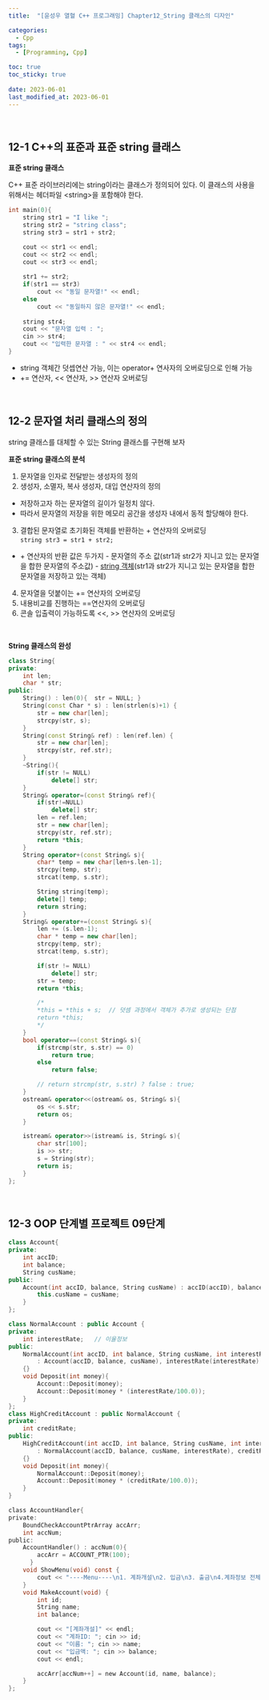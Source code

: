 ```yaml
---
title:  "[윤성우 열혈 C++ 프로그래밍] Chapter12_String 클래스의 디자인"

categories:
  - Cpp
tags:
  - [Programming, Cpp]

toc: true
toc_sticky: true
 
date: 2023-06-01
last_modified_at: 2023-06-01
---
```

<br>

## 12-1 C++의 표준과 표준 string 클래스

**표준 string 클래스**

C++ 표준 라이브러리에는 string이라는 클래스가 정의되어 있다. 이 클래스의 사용을 위해서는 헤더파일 \<string>을 포함해야 한다.

```c++
int main(0){
    string str1 = "I like ";
    string str2 = "string class";
    string str3 = str1 + str2;

    cout << str1 << endl;
    cout << str2 << endl;
    cout << str3 << endl;
    
    str1 += str2;
    if(str1 == str3)
        cout << "동일 문자열!" << endl;
    else
        cout << "동일하지 않은 문자열!" << endl;
        
    string str4;
    cout << "문자열 입력 : "; 
    cin >> str4;
    cout << "입력한 문자열 : " << str4 << endl;   
}
```

- string 객체간 덧셉연산 가능, 이는 operator+ 연사자의 오버로딩으로 인해 가능
- += 연산자, << 연산자, >> 연산자 오버로딩

<br>

## 12-2 문자열 처리 클래스의 정의

string 클래스를 대체할 수 있는 String 클래스를 구현해 보자

**표준 string 클래스의 분석**

1. 문자열을 인자로 전달받는 생성자의 정의
2. 생성자, 소멸자, 복사 생성자, 대입 연산자의 정의
  - 저장하고자 하는 문자열의 길이가 일정치 않다. 
  - 따라서 문자열의 저장을 위한 메모리 공간을 생성자 내에서 동적 할당해야 한다.
3. 결합된 문자열로 초기화된 객체를 반환하는 + 연산자의 오버로딩<br>
  `string str3 = str1 + str2;`
  - \+ 연산자의 반환 값은 두가지
        - 문자열의 주소 값(str1과 str2가 지니고 있는 문자열을 합한 문자열의 주소값)
        - <u>string 객체</u>(str1과 str2가 지니고 있는 문자열을 합한 문자열을 저장하고 있는 객체)
4. 문자열을 덧붙이는 += 연산자의 오버로딩
5. 내용비교를 진행하는 ==연산자의 오버로딩
6. 콘솔 입출력이 가능하도록 <<, >> 연산자의 오버로딩

<br>

**String 클래스의 완성**

```c++
class String{
private:
    int len;
    char * str;
public:
    String() : len(0){  str = NULL; }
    String(const Char * s) : len(strlen(s)+1) {
        str = new char[len];
        strcpy(str, s);
    }
    String(const String& ref) : len(ref.len) {
        str = new char[len];
        strcpy(str, ref.str);
    }
    ~String(){
        if(str != NULL)
            delete[] str;
    }
    String& operator=(const String& ref){
        if(str!=NULL)
            delete[] str;
        len = ref.len;
        str = new char[len];
        strcpy(str, ref.str);
        return *this;
    }
    String operator+(const String& s){
        char* temp = new char[len+s.len-1];
        strcpy(temp, str);
        strcat(temp, s.str);

        String string(temp);
        delete[] temp;
        return string;
    }
    String& operator+=(const String& s){
        len += (s.len-1);
        char * temp = new char[len];
        strcpy(temp, str);
        strcat(temp, s.str);

        if(str != NULL)
            delete[] str;
        str = temp;
        return *this;

        /*
        *this = *this + s;  // 덧셈 과정에서 객체가 추가로 생성되는 단점
        return *this;
        */
    }
    bool operator==(const String& s){
        if(strcmp(str, s.str) == 0)
            return true;
        else
            return false;

        // return strcmp(str, s.str) ? false : true;
    }
    ostream& operator<<(ostream& os, String& s){
        os << s.str;
        return os;
    }

    istream& operator>>(istream& is, String& s){
        char str[100];
        is >> str;
        s = String(str);
        return is;
    }    
};
```

<br>

## 12-3 OOP 단계별 프로젝트 09단계

```c++
class Account{
private:
    int accID;
    int balance;
    String cusName;
public:
    Account(int accID, balance, String cusName) : accID(accID), balance(balance){
        this.cusName = cusName;
    }
}; 
```

```c++
class NormalAccount : public Account {
private:
    int interestRate;   // 이율정보
public:
    NormalAccount(int accID, int balance, String cusName, int interestRate)
        : Account(accID, balance, cusName), interestRate(interestRate)
    {}
    void Deposit(int money){
        Account::Deposit(money);
        Account::Deposit(money * (interestRate/100.0));
    }
};
class HighCreditAccount : public NormalAccount {
private:
    int creditRate;
public:
    HighCreditAccount(int accID, int balance, String cusName, int interestRate, int creditRate)
        : NormalAccount(accID, balance, cusName, interestRate), creditRate(creditRate)
    {}
    void Deposit(int money){
        NormalAccount::Deposit(money);
        Account::Deposit(money * (creditRate/100.0));
    }
}
```

```c
class AccountHandler{
private:
    BoundCheckAccountPtrArray accArr;  
    int accNum;    
public:
    AccountHandler() : accNum(0){ 
        accArr = ACCOUNT_PTR(100);
      }
    void ShowMenu(void) const {
        cout << "----Menu----\n1. 계좌개설\n2. 입금\n3. 출금\n4.계좌정보 전체 출력\n5.프로그램 종료\n선택:";
    }
    void MakeAccount(void) {
        int id;
        String name;
        int balance;

        cout << "[계좌개설]" << endl;
        cout << "계좌ID: "; cin >> id;
        cout << "이름: "; cin >> name;
        cout << "입금액: "; cin >> balance;
        cout << endl;

        accArr[accNum++] = new Account(id, name, balance);
    }
};
```
